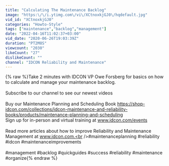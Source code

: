 ```yaml
---
title: "Calculating The Maintenance Backlog"
image: "https:\/\/i.ytimg.com\/vi\/XCtnoxkjGJ0\/hqdefault.jpg"
vid_id: "XCtnoxkjGJ0"
categories: "Howto-Style"
tags: ["maintenance","backlog","management"]
date: "2022-04-16T11:02:37+03:00"
vid_date: "2020-06-26T19:03:39Z"
duration: "PT2M8S"
viewcount: "2030"
likeCount: "27"
dislikeCount: ""
channel: "IDCON Reliability and Maintenance"
---
```

{% raw %}Take 2 minutes with IDCON VP Owe Forsberg for basics on how to calculate and manage your maintenance backlog. <br /><br />Subscribe to our channel to see our newest videos<br /><br />Buy our Maintenance Planning and Scheduling Book <a rel="nofollow" target="blank" href="https://shop-idcon.com/collections/idcon-maintenance-and-reliability-books/products/maintenance-planning-and-scheduling">https://shop-idcon.com/collections/idcon-maintenance-and-reliability-books/products/maintenance-planning-and-scheduling</a><br />Sign up for in-person and virtual training at www.idcon.com/events<br /><br />Read more articles about how to improve Reliability and Maintenance Management at www.idcon.com.<br />#maintenanceplanning #reliability #idcon #maintenanceimprovements<br /><br />#management #backlog #quickguides #success #reliability #maintenance #organize{% endraw %}
